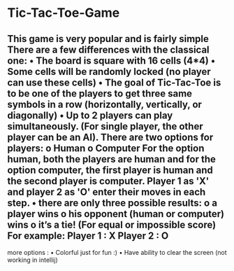 # Tic-Tac-Toe-Game
This game is very popular and is fairly simple
There are a few differences with the classical one:
• The board is square with 16 cells (4*4)
• Some cells will be randomly locked (no player can use these cells)
• The goal of Tic-Tac-Toe is to be one of the players to get three same
symbols in a row (horizontally, vertically, or diagonally)
• Up to 2 players can play simultaneously. (For single player, the other
player can be an AI). There are two options for players:
o Human
o Computer
For the option human, both the players are human and for the option
computer, the first player is human and the second player is computer.
Player 1 as 'X' and player 2 as 'O' enter their moves in each step.
• there are only three possible results:
o a player wins
o his opponent (human or computer) wins
o it’s a tie! (For equal or impossible score)
For example:
Player 1 : X
Player 2 : O
-------------
more options :
• Colorful just for fun :)
• Have ability to clear the screen (not working in intellij)
